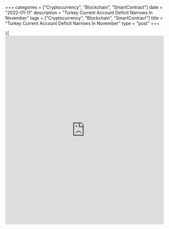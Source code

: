 +++
categories = ["Cryptocurrency", "Blockchain", "SmartContract"]
date = "2022-01-11"
description = "Turkey Current Account Deficit Narrows In November"
tags = ["Cryptocurrency", "Blockchain", "SmartContract"]
title = "Turkey Current Account Deficit Narrows In November"
type = "post"
+++

{{<iframe id="large-banner" src="https://www.bounty.group/#slide=4.0" width="100%" height="600" scrolling="no" style="border: 0px solid rgb(216, 221, 230); border-radius: 3px;">}}

Turkey's current account deficit narrowed in November from the last
year, data from the central bank revealed on Tuesday.

The current account deficit narrowed to $2.68 billion in November from
$3.54 billion in the same period last year. The current account balance
had posted a surplus of $3.14 billion in October.

The annual decrease in shortfall was mainly driven by the net inflow of
$1.9 billion in services item, increasing by $794 million from the
previous year and the net outflow of $3.475 billion in the goods item,
down by $385 million.

Under services, travel item recorded a net inflow of $1.55 billion, up
by $712 million compared to the same month of the previous year.

Primary income outflow increased by $5 million on net basis in December.
Secondary income item recorded $136 million net outflow, against an
inflow of $172 million compared to the same month of the previous year.

The financial account showed a deficit of $1.05 billion in November.

For comments and feedback [contact](https://www.playgroundfx.com/contact/): editorial@rtt[news](https://www.letsplayfx.com/blog/forex-news-website/).com

[Economic News][1]

 **What parts of the world are seeing the best (and worst) economic
performances lately? Click[here][2] to check out our [Econ Scorecard][2]
and find out! See up-to-the-moment [ranking](https://www.playgroundfx.com/blog/crypto-exchange-ranking/)s for the best and worst
performers in [GDP][3], [unemployment rate][4], [inflation][5] and much
more.**

   1. www.rtt[news](https://www.letsplayfx.com/blog/forex-news-website/).com/Content/EconomicNews.aspx
   2. www.rtt[news](https://www.letsplayfx.com/blog/forex-news-website/).com/economic-scorecard/world-rank/industrial-production/highest-performance.aspx
   3. www.rtt[news](https://www.letsplayfx.com/blog/forex-news-website/).com/economic-scorecard/world-rank/GDP/highest-performance.aspx
   4. www.rtt[news](https://www.letsplayfx.com/blog/forex-news-website/).com/economic-scorecard/world-rank/unemployment-rate/lowest-performance.aspx
   5. www.rtt[news](https://www.letsplayfx.com/blog/forex-news-website/).com/economic-scorecard/world-rank/CPI/highest-performance.aspx